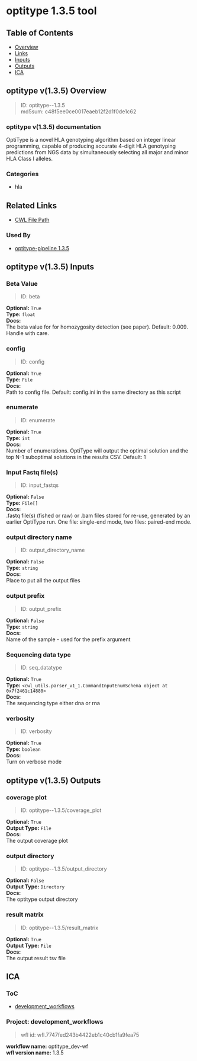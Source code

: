
optitype 1.3.5 tool
===================

## Table of Contents
  
- [Overview](#optitype-v135-overview)  
- [Links](#related-links)  
- [Inputs](#optitype-v135-inputs)  
- [Outputs](#optitype-v135-outputs)  
- [ICA](#ica)  


## optitype v(1.3.5) Overview



  
> ID: optitype--1.3.5  
> md5sum: c48f5ee0ce0017eaeb12f2d1f0de1c62

### optitype v(1.3.5) documentation
  
OptiType is a novel HLA genotyping algorithm based on integer linear programming,
capable of producing accurate 4-digit HLA genotyping predictions from NGS data by simultaneously
selecting all major and minor HLA Class I alleles.

### Categories
  
- hla  


## Related Links
  
- [CWL File Path](../../../../../../tools/optitype/1.3.5/optitype__1.3.5.cwl)  


### Used By
  
- [optitype-pipeline 1.3.5](../../../workflows/optitype-pipeline/1.3.5/optitype-pipeline__1.3.5.md)  

  


## optitype v(1.3.5) Inputs

### Beta Value



  
> ID: beta
  
**Optional:** `True`  
**Type:** `float`  
**Docs:**  
The beta value for for homozygosity detection (see
paper). Default: 0.009. Handle with care.


### config



  
> ID: config
  
**Optional:** `True`  
**Type:** `File`  
**Docs:**  
Path to config file. Default: config.ini in the same
directory as this script


### enumerate



  
> ID: enumerate
  
**Optional:** `True`  
**Type:** `int`  
**Docs:**  
Number of enumerations. OptiType will output the
optimal solution and the top N-1 suboptimal solutions
in the results CSV. Default: 1


### Input Fastq file(s)



  
> ID: input_fastqs
  
**Optional:** `False`  
**Type:** `File[]`  
**Docs:**  
.fastq file(s) (fished or raw) or .bam files stored
 for re-use, generated by an earlier OptiType run. One
 file: single-end mode, two files: paired-end mode.


### output directory name



  
> ID: output_directory_name
  
**Optional:** `False`  
**Type:** `string`  
**Docs:**  
Place to put all the output files


### output prefix



  
> ID: output_prefix
  
**Optional:** `False`  
**Type:** `string`  
**Docs:**  
Name of the sample - used for the prefix argument


### Sequencing data type



  
> ID: seq_datatype
  
**Optional:** `True`  
**Type:** `<cwl_utils.parser_v1_1.CommandInputEnumSchema object at 0x7f2461c14880>`  
**Docs:**  
The sequencing type either dna or rna


### verbosity



  
> ID: verbosity
  
**Optional:** `True`  
**Type:** `boolean`  
**Docs:**  
Turn on verbose mode

  


## optitype v(1.3.5) Outputs

### coverage plot



  
> ID: optitype--1.3.5/coverage_plot  

  
**Optional:** `True`  
**Output Type:** `File`  
**Docs:**  
The output coverage plot
  


### output directory



  
> ID: optitype--1.3.5/output_directory  

  
**Optional:** `False`  
**Output Type:** `Directory`  
**Docs:**  
The optitype output directory
  


### result matrix



  
> ID: optitype--1.3.5/result_matrix  

  
**Optional:** `True`  
**Output Type:** `File`  
**Docs:**  
The output result tsv file
  

  


## ICA

### ToC
  
- [development_workflows](#project-development_workflows)  


### Project: development_workflows


> wfl id: wfl.7747fed243b4422eb1c40cb1fa9fea75  

  
**workflow name:** optitype_dev-wf  
**wfl version name:** 1.3.5  

  

